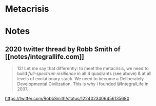 # Metacrisis

# Notes

## 2020 twitter thread by Robb Smith of [[notes/integrallife.com]]

> 12/ Let me say that differently: to meet the metacrisis, we need to build *full-spectrum resilience* in all 4 quadrants (see above) & at all levels of evolutionary stack. We need to become a Deliberately Developmental Civilization. This is why I founded  @IntegralLife in 2007.

https://twitter.com/RobbSmith/status/1224023406456135680